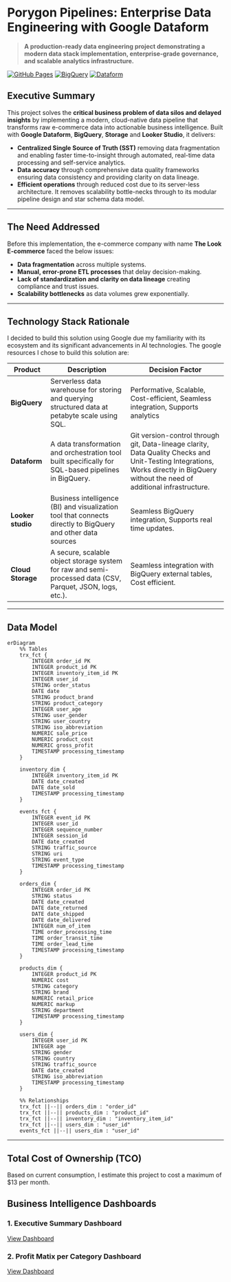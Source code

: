 # Porygon Pipelines: Enterprise Data Engineering with Google Dataform

> **A production-ready data engineering project demonstrating a modern data stack implementation, enterprise-grade governance, and scalable analytics infrastructure.**

[![GitHub Pages](https://img.shields.io/badge/GitHub%20Pages-Live%20Demo-blue?style=flat-square)](https://anaprec07.github.io/porygon-pipelines-dataform)
[![BigQuery](https://img.shields.io/badge/BigQuery-Optimized-4285F4?style=flat-square)](https://cloud.google.com/bigquery)
[![Dataform](https://img.shields.io/badge/Dataform-SQL--First-FF6B35?style=flat-square)](https://cloud.google.com/dataform)

## Executive Summary

This project solves the **critical business problem of data silos and delayed insights** by implementing a modern, cloud-native data pipeline that transforms raw e-commerce data into actionable business intelligence. Built with **Google Dataform**, **BigQuery**, **Storage** and **Looker Studio**, it delivers:

- **Centralized Single Source of Truth (SST)** removing data fragmentation and enabling faster time-to-insight through automated, real-time data processing and self-service analytics.
- **Data accuracy** through comprehensive data quality frameworks ensuring data consistency and providing clarity on data lineage.
- **Efficient operations** through reduced cost due to its server-less architecture. It removes scalability bottle-necks through to its modular pipeline design and star schema data model.
---

## The Need Addressed
Before this implementation, the e-commerce company with name **The Look E-commerce** faced the below issues:

- **Data fragmentation** across multiple systems.
- **Manual, error-prone ETL processes** that delay decision-making.
- **Lack of standardization and clarity on data lineage** creating compliance and trust issues.
- **Scalability bottlenecks** as data volumes grew exponentially.


---

## Technology Stack Rationale

I decided to build this solution using Google due my familiarity with its ecosystem and its significant advancements in AI technologies. The google resources I chose to build this solution are: 

| Product | Description | Decision Factor | 
|--------|------------|------------|
| **BigQuery** | Serverless data warehouse for storing and querying structured data at petabyte scale using SQL. |Performative, Scalable, Cost-efficient, Seamless integration, Supports analytics | 
| **Dataform** | A data transformation and orchestration tool built specifically for SQL-based pipelines in BigQuery.| Git version-control through git, Data-lineage clarity,  Data Quality Checks and Unit-Testing Integrations, Works directly in BigQuery without the need of additional infrastructure. |
| **Looker studio** | Business intelligence (BI) and visualization tool that connects directly to BigQuery and other data sources | Seamless BigQuery integration, Supports real time updates. |
| **Cloud Storage** | A secure, scalable object storage system for raw and semi-processed data (CSV, Parquet, JSON, logs, etc.). | Seamless integration with BigQuery external tables, Cost efficient. |

---

## Data Model

```mermaid
erDiagram
    %% Tables
    trx_fct {
        INTEGER order_id PK
        INTEGER product_id PK
        INTEGER inventory_item_id PK
        INTEGER user_id
        STRING order_status
        DATE date
        STRING product_brand
        STRING product_category
        INTEGER user_age
        STRING user_gender
        STRING user_country
        STRING iso_abbreviation
        NUMERIC sale_price
        NUMERIC product_cost
        NUMERIC gross_profit
        TIMESTAMP processing_timestamp
    }

    inventory_dim {
        INTEGER inventory_item_id PK
        DATE date_created
        DATE date_sold
        TIMESTAMP processing_timestamp
    }

    events_fct {
        INTEGER event_id PK
        INTEGER user_id
        INTEGER sequence_number
        INTEGER session_id
        DATE date_created
        STRING traffic_source
        STRING uri
        STRING event_type
        TIMESTAMP processing_timestamp
    }

    orders_dim {
        INTEGER order_id PK
        STRING status
        DATE date_created
        DATE date_returned
        DATE date_shipped
        DATE date_delivered
        INTEGER num_of_item
        TIME order_processing_time
        TIME order_transit_time
        TIME order_lead_time
        TIMESTAMP processing_timestamp
    }

    products_dim {
        INTEGER product_id PK
        NUMERIC cost
        STRING category
        STRING brand
        NUMERIC retail_price
        NUMERIC markup
        STRING department
        TIMESTAMP processing_timestamp
    }

    users_dim {
        INTEGER user_id PK
        INTEGER age
        STRING gender
        STRING country
        STRING traffic_source
        DATE date_created
        STRING iso_abbreviation
        TIMESTAMP processing_timestamp
    }

    %% Relationships
    trx_fct ||--|| orders_dim : "order_id"
    trx_fct ||--|| products_dim : "product_id"
    trx_fct ||--|| inventory_dim : "inventory_item_id"
    trx_fct ||--|| users_dim : "user_id"
    events_fct ||--|| users_dim : "user_id"

```

---

## Total Cost of Ownership (TCO)

Based on current consumption, I estimate this project to cost a maximum of $13 per month.

## Business Intelligence Dashboards

### 1. Executive Summary Dashboard
[View Dashboard](https://lookerstudio.google.com/embed/reporting/224a01ba-2006-4fc4-91ba-c20807589a23/page/Gg3)  

### 2. Profit Matix per Category Dashboard
[View Dashboard](https://lookerstudio.google.com/embed/reporting/224a01ba-2006-4fc4-91ba-c20807589a23/page/p_4gtrw0g7wd)  
